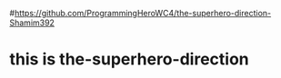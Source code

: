 #https://github.com/ProgrammingHeroWC4/the-superhero-direction-Shamim392
# this is the-superhero-direction
